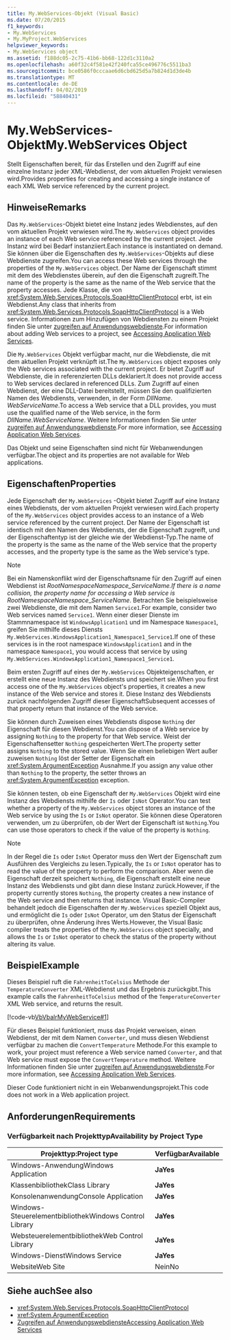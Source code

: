 ```yaml
---
title: My.WebServices-Objekt (Visual Basic)
ms.date: 07/20/2015
f1_keywords:
- My.WebServices
- My.MyProject.WebServices
helpviewer_keywords:
- My.WebServices object
ms.assetid: f188dc05-2c75-41b6-bb68-122d1c3110a2
ms.openlocfilehash: a60f32c4f581e42f240fca55ce496776c5511ba3
ms.sourcegitcommit: bce0586f0cccaae6d6cbd625d5a7b824d1d3de4b
ms.translationtype: MT
ms.contentlocale: de-DE
ms.lasthandoff: 04/02/2019
ms.locfileid: "58840431"
---
```

# <a name="mywebservices-object"></a><span data-ttu-id="88a35-102">My.WebServices-Objekt</span><span class="sxs-lookup"><span data-stu-id="88a35-102">My.WebServices Object</span></span>
<span data-ttu-id="88a35-103">Stellt Eigenschaften bereit, für das Erstellen und den Zugriff auf eine einzelne Instanz jeder XML-Webdienst, der vom aktuellen Projekt verwiesen wird.</span><span class="sxs-lookup"><span data-stu-id="88a35-103">Provides properties for creating and accessing a single instance of each XML Web service referenced by the current project.</span></span>  
  
## <a name="remarks"></a><span data-ttu-id="88a35-104">Hinweise</span><span class="sxs-lookup"><span data-stu-id="88a35-104">Remarks</span></span>  
 <span data-ttu-id="88a35-105">Das `My.WebServices`-Objekt bietet eine Instanz jedes Webdienstes, auf den vom aktuellen Projekt verwiesen wird.</span><span class="sxs-lookup"><span data-stu-id="88a35-105">The `My.WebServices` object provides an instance of each Web service referenced by the current project.</span></span> <span data-ttu-id="88a35-106">Jede Instanz wird bei Bedarf instanziiert.</span><span class="sxs-lookup"><span data-stu-id="88a35-106">Each instance is instantiated on demand.</span></span> <span data-ttu-id="88a35-107">Sie können über die Eigenschaften des `My.WebServices`-Objekts auf diese Webdienste zugreifen.</span><span class="sxs-lookup"><span data-stu-id="88a35-107">You can access these Web services through the properties of the `My.WebServices` object.</span></span> <span data-ttu-id="88a35-108">Der Name der Eigenschaft stimmt mit dem des Webdienstes überein, auf den die Eigenschaft zugreift.</span><span class="sxs-lookup"><span data-stu-id="88a35-108">The name of the property is the same as the name of the Web service that the property accesses.</span></span> <span data-ttu-id="88a35-109">Jede Klasse, die von <xref:System.Web.Services.Protocols.SoapHttpClientProtocol> erbt, ist ein Webdienst.</span><span class="sxs-lookup"><span data-stu-id="88a35-109">Any class that inherits from <xref:System.Web.Services.Protocols.SoapHttpClientProtocol> is a Web service.</span></span> <span data-ttu-id="88a35-110">Informationen zum Hinzufügen von Webdiensten zu einem Projekt finden Sie unter [zugreifen auf Anwendungswebdienste](../../../visual-basic/developing-apps/programming/accessing-application-web-services.md).</span><span class="sxs-lookup"><span data-stu-id="88a35-110">For information about adding Web services to a project, see [Accessing Application Web Services](../../../visual-basic/developing-apps/programming/accessing-application-web-services.md).</span></span>  
  
 <span data-ttu-id="88a35-111">Die `My.WebServices` Objekt verfügbar macht, nur die Webdienste, die mit dem aktuellen Projekt verknüpft ist.</span><span class="sxs-lookup"><span data-stu-id="88a35-111">The `My.WebServices` object exposes only the Web services associated with the current project.</span></span> <span data-ttu-id="88a35-112">Er bietet Zugriff auf Webdienste, die in referenzierten DLLs deklariert.</span><span class="sxs-lookup"><span data-stu-id="88a35-112">It does not provide access to Web services declared in referenced DLLs.</span></span> <span data-ttu-id="88a35-113">Zum Zugriff auf einen Webdienst, der eine DLL-Datei bereitstellt, müssen Sie den qualifizierten Namen des Webdiensts, verwenden, in der Form *DllName*. *WebServiceName*.</span><span class="sxs-lookup"><span data-stu-id="88a35-113">To access a Web service that a DLL provides, you must use the qualified name of the Web service, in the form *DllName*.*WebServiceName*.</span></span> <span data-ttu-id="88a35-114">Weitere Informationen finden Sie unter [zugreifen auf Anwendungswebdienste](../../../visual-basic/developing-apps/programming/accessing-application-web-services.md).</span><span class="sxs-lookup"><span data-stu-id="88a35-114">For more information, see [Accessing Application Web Services](../../../visual-basic/developing-apps/programming/accessing-application-web-services.md).</span></span>  
  
 <span data-ttu-id="88a35-115">Das Objekt und seine Eigenschaften sind nicht für Webanwendungen verfügbar.</span><span class="sxs-lookup"><span data-stu-id="88a35-115">The object and its properties are not available for Web applications.</span></span>  
  
## <a name="properties"></a><span data-ttu-id="88a35-116">Eigenschaften</span><span class="sxs-lookup"><span data-stu-id="88a35-116">Properties</span></span>  
 <span data-ttu-id="88a35-117">Jede Eigenschaft der `My.WebServices` -Objekt bietet Zugriff auf eine Instanz eines Webdiensts, der vom aktuellen Projekt verwiesen wird.</span><span class="sxs-lookup"><span data-stu-id="88a35-117">Each property of the `My.WebServices` object provides access to an instance of a Web service referenced by the current project.</span></span> <span data-ttu-id="88a35-118">Der Name der Eigenschaft ist identisch mit den Namen des Webdiensts, der die Eigenschaft zugreift, und der Eigenschaftentyp ist der gleiche wie der Webdienst-Typ.</span><span class="sxs-lookup"><span data-stu-id="88a35-118">The name of the property is the same as the name of the Web service that the property accesses, and the property type is the same as the Web service's type.</span></span>  
  
> [!NOTE]
>  <span data-ttu-id="88a35-119">Bei ein Namenskonflikt wird der Eigenschaftsname für den Zugriff auf einen Webdienst ist *RootNamespace*_*Namespace*\_*ServiceName*.</span><span class="sxs-lookup"><span data-stu-id="88a35-119">If there is a name collision, the property name for accessing a Web service is *RootNamespace*_*Namespace*\_*ServiceName*.</span></span> <span data-ttu-id="88a35-120">Betrachten Sie beispielsweise zwei Webdienste, die mit dem Namen `Service1`.</span><span class="sxs-lookup"><span data-stu-id="88a35-120">For example, consider two Web services named `Service1`.</span></span> <span data-ttu-id="88a35-121">Wenn einer dieser Dienste im Stammnamespace ist `WindowsApplication1` und im Namespace `Namespace1`, greifen Sie mithilfe dieses Diensts `My.WebServices.WindowsApplication1_Namespace1_Service1`.</span><span class="sxs-lookup"><span data-stu-id="88a35-121">If one of these services is in the root namespace `WindowsApplication1` and in the namespace `Namespace1`, you would access that service by using `My.WebServices.WindowsApplication1_Namespace1_Service1`.</span></span>  
  
 <span data-ttu-id="88a35-122">Beim ersten Zugriff auf eines der `My.WebServices` Objekteigenschaften, er erstellt eine neue Instanz des Webdiensts und speichert sie.</span><span class="sxs-lookup"><span data-stu-id="88a35-122">When you first access one of the `My.WebServices` object's properties, it creates a new instance of the Web service and stores it.</span></span> <span data-ttu-id="88a35-123">Diese Instanz des Webdiensts zurück nachfolgenden Zugriff dieser Eigenschaft</span><span class="sxs-lookup"><span data-stu-id="88a35-123">Subsequent accesses of that property return that instance of the Web service.</span></span>  
  
 <span data-ttu-id="88a35-124">Sie können durch Zuweisen eines Webdiensts dispose `Nothing` der Eigenschaft für diesen Webdienst.</span><span class="sxs-lookup"><span data-stu-id="88a35-124">You can dispose of a Web service by assigning `Nothing` to the property for that Web service.</span></span> <span data-ttu-id="88a35-125">Weist der Eigenschaftensetter `Nothing` gespeicherten Wert.</span><span class="sxs-lookup"><span data-stu-id="88a35-125">The property setter assigns `Nothing` to the stored value.</span></span> <span data-ttu-id="88a35-126">Wenn Sie einen beliebigen Wert außer zuweisen `Nothing` löst der Setter der Eigenschaft ein <xref:System.ArgumentException> Ausnahme.</span><span class="sxs-lookup"><span data-stu-id="88a35-126">If you assign any value other than `Nothing` to the property, the setter throws an <xref:System.ArgumentException> exception.</span></span>  
  
 <span data-ttu-id="88a35-127">Sie können testen, ob eine Eigenschaft der `My.WebServices` Objekt wird eine Instanz des Webdiensts mithilfe der `Is` oder `IsNot` Operator.</span><span class="sxs-lookup"><span data-stu-id="88a35-127">You can test whether a property of the `My.WebServices` object stores an instance of the Web service by using the `Is` or `IsNot` operator.</span></span> <span data-ttu-id="88a35-128">Sie können diese Operatoren verwenden, um zu überprüfen, ob der Wert der Eigenschaft ist `Nothing`.</span><span class="sxs-lookup"><span data-stu-id="88a35-128">You can use those operators to check if the value of the property is `Nothing`.</span></span>  
  
> [!NOTE]
>  <span data-ttu-id="88a35-129">In der Regel die `Is` oder `IsNot` Operator muss den Wert der Eigenschaft zum Ausführen des Vergleichs zu lesen.</span><span class="sxs-lookup"><span data-stu-id="88a35-129">Typically, the `Is` or `IsNot` operator has to read the value of the property to perform the comparison.</span></span> <span data-ttu-id="88a35-130">Aber wenn die Eigenschaft derzeit speichert `Nothing`, die Eigenschaft erstellt eine neue Instanz des Webdiensts und gibt dann diese Instanz zurück.</span><span class="sxs-lookup"><span data-stu-id="88a35-130">However, if the property currently stores `Nothing`, the property creates a new instance of the Web service and then returns that instance.</span></span> <span data-ttu-id="88a35-131">Visual Basic-Compiler behandelt jedoch die Eigenschaften der `My.WebServices` speziell Objekt aus, und ermöglicht die `Is` oder `IsNot` Operator, um den Status der Eigenschaft zu überprüfen, ohne Änderung ihres Werts.</span><span class="sxs-lookup"><span data-stu-id="88a35-131">However, the Visual Basic compiler treats the properties of the `My.WebServices` object specially, and allows the `Is` or `IsNot` operator to check the status of the property without altering its value.</span></span>  
  
## <a name="example"></a><span data-ttu-id="88a35-132">Beispiel</span><span class="sxs-lookup"><span data-stu-id="88a35-132">Example</span></span>  
 <span data-ttu-id="88a35-133">Dieses Beispiel ruft die `FahrenheitToCelsius` Methode der `TemperatureConverter` XML-Webdienst und das Ergebnis zurückgibt.</span><span class="sxs-lookup"><span data-stu-id="88a35-133">This example calls the `FahrenheitToCelsius` method of the `TemperatureConverter` XML Web service, and returns the result.</span></span>  
  
 [!code-vb[VbVbalrMyWebService#1](~/samples/snippets/visualbasic/VS_Snippets_VBCSharp/VbVbalrMyWebService/VB/Form1.vb#1)]  
  
 <span data-ttu-id="88a35-134">Für dieses Beispiel funktioniert, muss das Projekt verweisen, einen Webdienst, der mit dem Namen `Converter`, und muss diesen Webdienst verfügbar zu machen die `ConvertTemperature` Methode.</span><span class="sxs-lookup"><span data-stu-id="88a35-134">For this example to work, your project must reference a Web service named `Converter`, and that Web service must expose the `ConvertTemperature` method.</span></span> <span data-ttu-id="88a35-135">Weitere Informationen finden Sie unter [zugreifen auf Anwendungswebdienste](../../../visual-basic/developing-apps/programming/accessing-application-web-services.md).</span><span class="sxs-lookup"><span data-stu-id="88a35-135">For more information, see [Accessing Application Web Services](../../../visual-basic/developing-apps/programming/accessing-application-web-services.md).</span></span>  
  
 <span data-ttu-id="88a35-136">Dieser Code funktioniert nicht in ein Webanwendungsprojekt.</span><span class="sxs-lookup"><span data-stu-id="88a35-136">This code does not work in a Web application project.</span></span>  
  
## <a name="requirements"></a><span data-ttu-id="88a35-137">Anforderungen</span><span class="sxs-lookup"><span data-stu-id="88a35-137">Requirements</span></span>  
  
### <a name="availability-by-project-type"></a><span data-ttu-id="88a35-138">Verfügbarkeit nach Projekttyp</span><span class="sxs-lookup"><span data-stu-id="88a35-138">Availability by Project Type</span></span>  
  
|<span data-ttu-id="88a35-139">Projekttyp:</span><span class="sxs-lookup"><span data-stu-id="88a35-139">Project type</span></span>|<span data-ttu-id="88a35-140">Verfügbar</span><span class="sxs-lookup"><span data-stu-id="88a35-140">Available</span></span>|  
|---|---|  
|<span data-ttu-id="88a35-141">Windows-Anwendung</span><span class="sxs-lookup"><span data-stu-id="88a35-141">Windows Application</span></span>|<span data-ttu-id="88a35-142">**Ja**</span><span class="sxs-lookup"><span data-stu-id="88a35-142">**Yes**</span></span>|  
|<span data-ttu-id="88a35-143">Klassenbibliothek</span><span class="sxs-lookup"><span data-stu-id="88a35-143">Class Library</span></span>|<span data-ttu-id="88a35-144">**Ja**</span><span class="sxs-lookup"><span data-stu-id="88a35-144">**Yes**</span></span>|  
|<span data-ttu-id="88a35-145">Konsolenanwendung</span><span class="sxs-lookup"><span data-stu-id="88a35-145">Console Application</span></span>|<span data-ttu-id="88a35-146">**Ja**</span><span class="sxs-lookup"><span data-stu-id="88a35-146">**Yes**</span></span>|  
|<span data-ttu-id="88a35-147">Windows-Steuerelementbibliothek</span><span class="sxs-lookup"><span data-stu-id="88a35-147">Windows Control Library</span></span>|<span data-ttu-id="88a35-148">**Ja**</span><span class="sxs-lookup"><span data-stu-id="88a35-148">**Yes**</span></span>|  
|<span data-ttu-id="88a35-149">Websteuerelementbibliothek</span><span class="sxs-lookup"><span data-stu-id="88a35-149">Web Control Library</span></span>|<span data-ttu-id="88a35-150">**Ja**</span><span class="sxs-lookup"><span data-stu-id="88a35-150">**Yes**</span></span>|  
|<span data-ttu-id="88a35-151">Windows-Dienst</span><span class="sxs-lookup"><span data-stu-id="88a35-151">Windows Service</span></span>|<span data-ttu-id="88a35-152">**Ja**</span><span class="sxs-lookup"><span data-stu-id="88a35-152">**Yes**</span></span>|  
|<span data-ttu-id="88a35-153">Website</span><span class="sxs-lookup"><span data-stu-id="88a35-153">Web Site</span></span>|<span data-ttu-id="88a35-154">Nein</span><span class="sxs-lookup"><span data-stu-id="88a35-154">No</span></span>|  
  
## <a name="see-also"></a><span data-ttu-id="88a35-155">Siehe auch</span><span class="sxs-lookup"><span data-stu-id="88a35-155">See also</span></span>

- <xref:System.Web.Services.Protocols.SoapHttpClientProtocol>
- <xref:System.ArgumentException>
- [<span data-ttu-id="88a35-156">Zugreifen auf Anwendungswebdienste</span><span class="sxs-lookup"><span data-stu-id="88a35-156">Accessing Application Web Services</span></span>](../../../visual-basic/developing-apps/programming/accessing-application-web-services.md)
